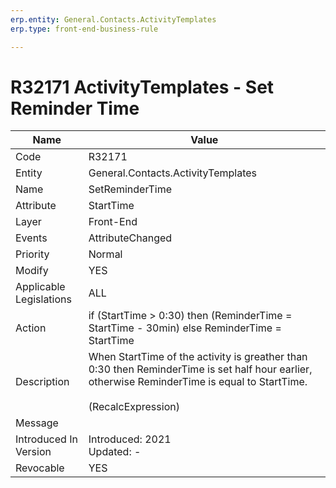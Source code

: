 ```yaml
---
erp.entity: General.Contacts.ActivityTemplates
erp.type: front-end-business-rule

---
```

# R32171 ActivityTemplates - Set Reminder Time

| Name | Value |
| ---- | ----- |
| Code | R32171 |
| Entity | General.Contacts.ActivityTemplates |
| Name | SetReminderTime |
| Attribute | StartTime |
| Layer | Front-End                                        |
| Events | AttributeChanged |
| Priority | Normal |
| Modify | YES |
| Applicable Legislations | ALL |
| Action | if (StartTime > 0:30) then (ReminderTime = StartTime - 30min) else ReminderTime = StartTime  |
| Description | When StartTime of the activity is greather than 0:30 then ReminderTime is set half hour earlier, otherwise ReminderTime is equal to StartTime. <br> <br> (RecalcExpression) |
| Message |                                                              |
| Introduced In Version | Introduced: 2021<BR>Updated: - |
| Revocable | YES   
